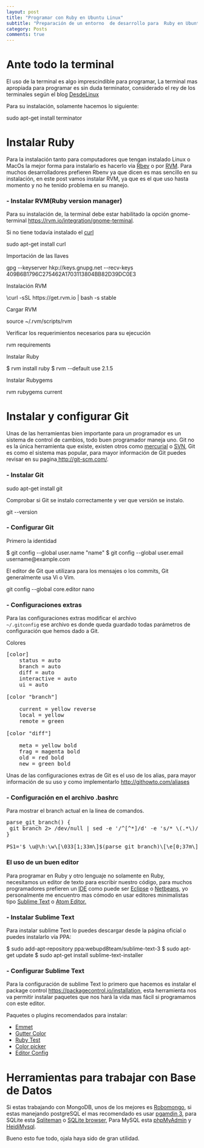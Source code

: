 ```yaml
---
layout: post
title: "Programar con Ruby en Ubuntu Linux"
subtitle: "Preparación de un entorno  de desarrollo para  Ruby en Ubuntu Linux."
category: Posts
comments: true
---
```


# Ante todo  la terminal

El uso de la terminal es algo imprescindible  para programar, La terminal mas apropiada para programar  es sin duda terminator, considerado el rey de los terminales según el blog
<a href="http://blog.desdelinux.net/terminator-el-rey-de-los-terminales/">DesdeLinux</a>

Para su instalación, solamente hacemos lo siguiente:

<div class="terminal">
sudo apt-get install terminator
</div>


# Instalar  Ruby

Para la instalación  tanto para computadores que tengan instalado Linux o MacOs la mejor forma para  instalarlo es hacerlo via <a href="http://rbenv.org/">Rbev</a> o por  <a href="https://rvm.io/">RVM</a>. Para muchos desarrolladores prefieren Rbenv ya que dicen es  mas sencillo en su instalación, en este post vamos instalar RVM, ya que es el que uso hasta momento y no he tenido problema en su manejo.

### - Instalar RVM(Ruby version manager)

Para su  instalación de, la terminal debe estar habilitado la opción gnome-terminal <a href="https://rvm.io/integration/gnome-terminal" target="_blank">https://rvm.io/integration/gnome-terminal</a>.

Si no tiene todavía instalado el <a href="http://es.wikipedia.org/wiki/CURL" target="_blank">curl</a>
<div class="terminal">
sudo apt-get install curl
</div>

Importación de las llaves
<div class="terminal">
gpg --keyserver hkp://keys.gnupg.net --recv-keys 409B6B1796C275462A1703113804BB82D39DC0E3
</div>

Instalación RVM
<div class="terminal">
\curl -sSL https://get.rvm.io | bash -s stable
</div>

Cargar RVM
<div class="terminal">
source ~/.rvm/scripts/rvm
</div>

Verificar los requerimientos necesarios para su ejecución
<div class="terminal">
rvm requirements
</div>

Instalar Ruby
<div class="terminal">
$ rvm install ruby
$ rvm --default use 2.1.5
</div>

Instalar Rubygems
<div class="terminal">
rvm rubygems current
</div>


# Instalar y configurar  Git

Unas de las herramientas bien importante para un programador  es un sistema de control de cambios, todo buen programador maneja uno. Git no es la única herramienta que existe, existen otros como <a href="http://mercurial.selenic.com/">mercurial</a> o <a href="https://subversion.apache.org/">SVN</a>,  Git es como el sistema mas popular, para mayor información de Git puedes revisar en su pagina<a href="http://git-scm.com/"> http://git-scm.com/</a>.

### - Instalar Git

<div class="terminal">
sudo apt-get install git
</div>

Comprobar si Git se instalo correctamente y ver que versión se instalo.
<div class="terminal">
git --version
</div>

### - Configurar Git

Primero la identidad
<div class="terminal">
$ git config --global user.name "name"
$ git config --global user.email username@example.com
</div>

El editor de Git que  utilizara para los mensajes o los commits, Git generalmente usa Vi o Vim.

<div class="terminal">
git config --global core.editor nano
</div>

<h3>- Configuraciones extras</h3>

Para las configuraciones extras modificar el archivo <code> ~/.gitconfig</code> ese archivo es donde queda guardado todas parámetros de configuración que hemos dado a Git.

Colores
<pre>
[color]
    status = auto
    branch = auto
    diff = auto
    interactive = auto
    ui = auto

[color "branch"]

    current = yellow reverse
    local = yellow
    remote = green

[color "diff"]

    meta = yellow bold
    frag = magenta bold
    old = red bold
    new = green bold
</pre>

Unas de las configuraciones extras de Git es el uso de los  alias, para mayor información de su uso y como implementarlo <a href="http://githowto.com/aliases">http://githowto.com/aliases</a>

### - Configuración en el archivo .bashrc

Para mostrar el branch actual en la linea de comandos.

<pre>
parse_git_branch() {
 git branch 2> /dev/null | sed -e '/^[^*]/d' -e 's/* \(.*\)/(\1)/'
}

PS1='$ \u@\h:\w\[\033[1;33m\]$(parse_git_branch)\[\e[0;37m\]$ '
</pre>


### El uso de un buen editor

Para programar en Ruby y otro lenguaje no solamente en Ruby,  necesitamos un editor de texto para escribir nuestro código, para muchos programadores prefieren un <a href="http://es.wikipedia.org/wiki/Ambiente_de_desarrollo_integrado">IDE</a>  como puede ser  <a href="http://eclipse.org/downloads/">Eclipse</a> o  <a href="https://netbeans.org/">Netbeans</a>, yo personalmente me encuentro mas cómodo en usar editores minimalistas tipo <a href="http://www.sublimetext.com/">Sublime Text</a> o <a href="https://atom.io/">Atom Editor.</a>

### - Instalar Sublime Text

Para instalar sublime Text lo puedes descargar desde la página oficial  o puedes instalarlo vía PPA:

<div class="terminal">
$ sudo add-apt-repository ppa:webupd8team/sublime-text-3
$ sudo apt-get update
$ sudo apt-get install sublime-text-installer
</div>

### - Configurar Sublime Text

Para la configuración  de sublime Text lo primero que hacemos es instalar el package control <a href="https://packagecontrol.io/installation">https://packagecontrol.io/installation</a>, esta herramienta nos va permitir instalar  paquetes que nos hará la vida mas fácil si programamos con este editor.


Paquetes o plugins recomendados para instalar:

* <a href = "http://emmet.io/blog/sublime-text-3/">Emmet</a>
* <a href = "https://packagecontrol.io/packages/Gutter%20Color">Gutter Color</a>
* <a href = "https://github.com/maltize/sublime-text-2-ruby-tests">Ruby Test</a>
* <a href = "https://github.com/weslly/ColorPicker">Color picker</a>
* <a href = "http://editorconfig.org/">Editor Config</a>


# Herramientas para trabajar con Base de Datos


Si estas trabajando con MongoDB, unos de los mejores es <a href="https://github.com/paralect/robomongo">Robomongo</a>, si estas manejando postgreSQL el mas recomendado es usar <a href="http://www.pgadmin.org/">pgamdin 3</a>, para SQLite esta <a href="http://sqliteman.yarpen.cz/">Sqliteman</a> o <a href="http://sqlitebrowser.org/">SQLite browser</a>, Para MySQL esta <a href = "http://www.phpmyadmin.net/home_page/index.php">phpMyAdmin</a> y <a href="http://www.heidisql.com/">HeidiMysql</a>.

Bueno esto fue todo, ojala haya sido de gran utilidad.
